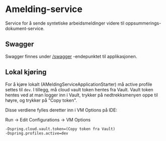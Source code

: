 # Amelding-service
Service for å sende syntetiske arbeidsmeldinger videre til oppsummerings-dokument-service.

## Swagger
Swagger finnes under [/swagger](https://testnav-amelding-service.intern.dev.nav.no/swagger) -endepunktet til
applikasjonen.

## Lokal kjøring
For å kjøre lokalt (AMeldingServiceApplicationStarter) må active profile settes til `dev`. I tillegg, må cloud vault token
hentes fra Vault. Vault token hentes ved at man logger inn i Vault, trykker på nedtrekksmenyen oppe til høyre, og
trykker på "Copy token".

Disse verdiene fylles deretter inn i VM Options på IDE:

Run -> Edit Configurations -> VM Options

```
-Dspring.cloud.vault.token=(Copy token fra Vault)
-Dspring.profiles.active=dev
```